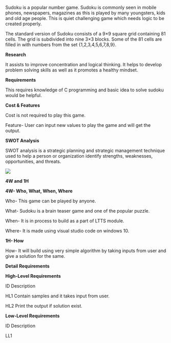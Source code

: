 Sudoku is a popular number game. Sudoku is commonly seen in mobile phones, newspapers, magazines as this is played by many youngsters, kids and old age people. This is quiet challenging game which needs logic to be created properly.

The standard version of Sudoku consists of a 9×9 square grid containing 81 cells. The grid is subdivided into nine 3×3 blocks. Some of the 81 cells are filled in with numbers from the set {1,2,3,4,5,6,7,8,9}.

**Research**

It assists to improve concentration and logical thinking. It helps to develop problem solving skills as well as it promotes a healthy mindset.

**Requirements**

This requires knowledge of C programming and basic idea to solve sudoku would be helpful.

**Cost &amp; Features**

Cost is not required to play this game.

Feature- User can input new values to play the game and will get the output.

**SWOT Analysis**

SWOT analysis is a strategic planning and strategic management technique used to help a person or organization identify strengths, weaknesses, opportunities, and threats.

![](RackMultipart20211120-4-v56xuc_html_cb7a02d7cf9342ae.jpg)

**4W and 1H**

**4W- Who, What, When, Where**

Who- This game can be played by anyone.

What- Sudoku is a brain teaser game and one of the popular puzzle.

When- It is in process to build as a part of LTTS module.

Where- It is made using visual studio code on windows 10.

**1H- How**

How- It will build using very simple algorithm by taking inputs from user and give a solution for the same.

**Detail Requirements**

**High-Level Requirements**

ID Description

HL1 Contain samples and it takes input from user.

HL2 Print the output if solution exist.

**Low-Level Requirements**

ID Description

LL1
